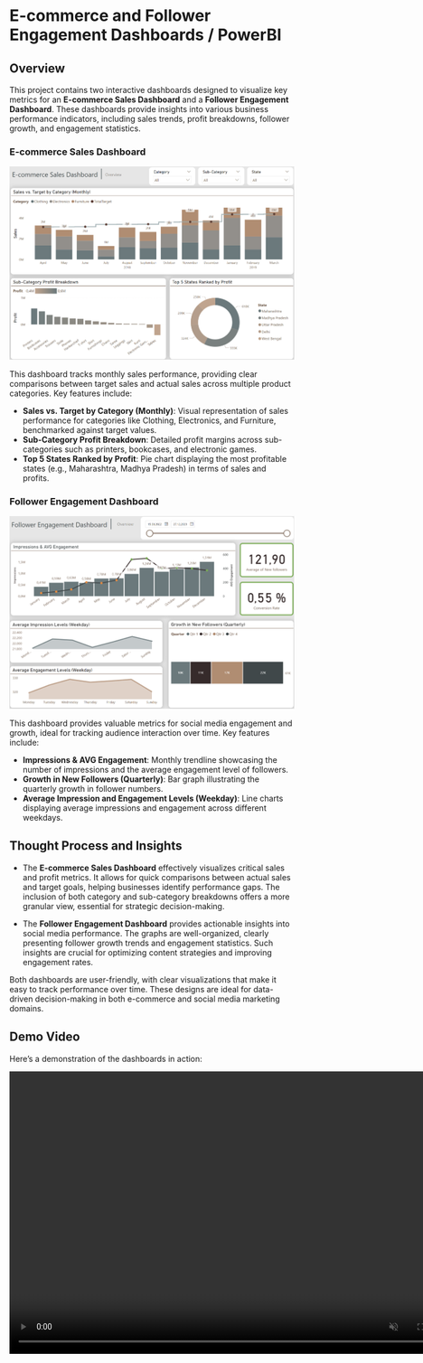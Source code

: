 # E-commerce and Follower Engagement Dashboards / PowerBI 

## Overview

This project contains two interactive dashboards designed to visualize key metrics for an **E-commerce Sales Dashboard** and a **Follower Engagement Dashboard**. 
These dashboards provide insights into various business performance indicators, including sales trends, profit breakdowns, follower growth, and engagement statistics.

### E-commerce Sales Dashboard

<img src="https://github.com/DanielvanDongen/PowerBI-Ecommerce-Engagement/blob/main/pictures/Ecommerce_sales.png" alt="E-commerce Sales" width="600"/>

This dashboard tracks monthly sales performance, providing clear comparisons between target sales and actual sales across multiple product categories. Key features include:

- **Sales vs. Target by Category (Monthly)**: Visual representation of sales performance for categories like Clothing, Electronics, and Furniture, benchmarked against target values.
- **Sub-Category Profit Breakdown**: Detailed profit margins across sub-categories such as printers, bookcases, and electronic games.
- **Top 5 States Ranked by Profit**: Pie chart displaying the most profitable states (e.g., Maharashtra, Madhya Pradesh) in terms of sales and profits.

### Follower Engagement Dashboard

<img src="https://github.com/DanielvanDongen/PowerBI-Ecommerce-Engagement/blob/main/pictures/Engagement.png" alt="Follower Engagement" width="600"/>

This dashboard provides valuable metrics for social media engagement and growth, ideal for tracking audience interaction over time. Key features include:

- **Impressions & AVG Engagement**: Monthly trendline showcasing the number of impressions and the average engagement level of followers.
- **Growth in New Followers (Quarterly)**: Bar graph illustrating the quarterly growth in follower numbers.
- **Average Impression and Engagement Levels (Weekday)**: Line charts displaying average impressions and engagement across different weekdays.

## Thought Process and Insights

- The **E-commerce Sales Dashboard** effectively visualizes critical sales and profit metrics. It allows for quick comparisons between actual sales and target goals, helping businesses identify performance gaps. The inclusion of both category and sub-category breakdowns offers a more granular view, essential for strategic decision-making.
  
- The **Follower Engagement Dashboard** provides actionable insights into social media performance. The graphs are well-organized, clearly presenting follower growth trends and engagement statistics. Such insights are crucial for optimizing content strategies and improving engagement rates.

Both dashboards are user-friendly, with clear visualizations that make it easy to track performance over time. These designs are ideal for data-driven decision-making in both e-commerce and social media marketing domains.

## Demo Video

Here’s a demonstration of the dashboards in action:

<video controls="" width="800" height="500" muted="" loop="" autoplay="">
<source src="https://github.com/DanielvanDongen/PowerBI-Ecommerce-Engagement/blob/main/pictures/2024-10-13%2014-38-29.mp4" type="video/mp4">
</video>
